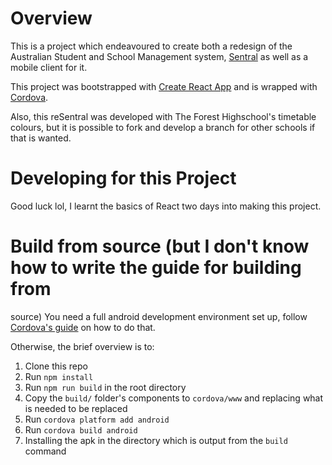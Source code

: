 # Overview
This is a project which endeavoured to create both a redesign of the Australian
Student and School Management system, [Sentral](https://www.sentral.com.au/)
as well as a mobile client for it.

This project was bootstrapped with [Create React App](https://github.com/facebook/create-react-app)
and is wrapped with [Cordova](https://cordova.apache.org/).

Also, this reSentral was developed with The Forest Highschool's timetable
colours, but it is possible to fork and develop a branch for other schools if
that is wanted.

# Developing for this Project
Good luck lol, I learnt the basics of React two days into making this project.

# Build from source (but I don't know how to write the guide for building from
source)
You need a full android development environment set up, follow [Cordova's guide](https://cordova.apache.org/docs/en/10.x/guide/platforms/android/)
on how to do that.

Otherwise, the brief overview is to:
1. Clone this repo
2. Run `npm install`
3. Run `npm run build` in the root directory
4. Copy the `build/` folder's components to `cordova/www` and replacing what is
   needed to be replaced
5. Run `cordova platform add android`
6. Run `cordova build android`
7. Installing the apk in the directory which is output from the `build` command
